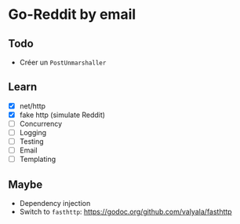 # Go-Reddit by email

## Todo

* Créer un `PostUnmarshaller`

## Learn

* [x] net/http
* [x] fake http (simulate Reddit)
* [ ] Concurrency
* [ ] Logging
* [ ] Testing
* [ ] Email
* [ ] Templating

## Maybe

* Dependency injection
* Switch to `fasthttp`: https://godoc.org/github.com/valyala/fasthttp

